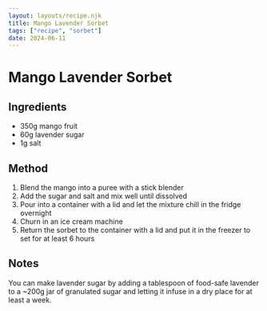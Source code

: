 ```yaml
---
layout: layouts/recipe.njk
title: Mango Lavender Sorbet
tags: ["recipe", "sorbet"]
date: 2024-06-11
---
```


# Mango Lavender Sorbet

## Ingredients

- 350g mango fruit
- 60g lavender sugar
- 1g salt

## Method

1. Blend the mango into a puree with a stick blender
2. Add the sugar and salt and mix well until dissolved
3. Pour into a container with a lid and let the mixture chill in the fridge overnight
4. Churn in an ice cream machine
5. Return the sorbet to the container with a lid and put it in the freezer to set for at least 6 hours

## Notes

You can make lavender sugar by adding a tablespoon of food-safe lavender to a ~200g jar of granulated sugar and letting it infuse in a dry place for at least a week.
